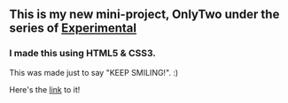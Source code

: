 ## This is my new mini-project, OnlyTwo under the series of [Experimental](https://github.com/P4RT33K/Experimental)
### I made this using HTML5 & CSS3.

This was made just to say "KEEP SMILING!". :)

Here's the [link](https://p4rt33k.github.io/OnlyTwo/index) to it!
